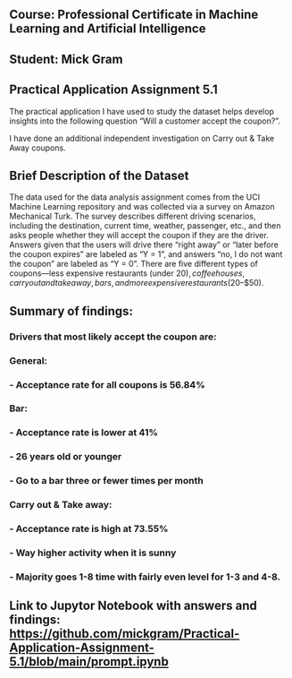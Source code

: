 ## Course: Professional Certificate in Machine Learning and Artificial Intelligence
## Student: Mick Gram

## Practical Application Assignment 5.1
The practical application I have used to study the dataset helps develop insights into the following question “Will a customer accept the coupon?”. 

I have done an additional independent investigation on Carry out & Take Away coupons.

## Brief Description of the Dataset
The data used for the data analysis assignment comes from the UCI Machine Learning repository and was collected via a survey on Amazon Mechanical Turk. The survey describes different driving scenarios, including the destination, current time, weather, passenger, etc., and then asks people whether they will accept the coupon if they are the driver. Answers given that the users will drive there “right away” or “later before the coupon expires” are labeled as “Y = 1”, and answers “no, I do not want the coupon” are labeled as “Y = 0”. There are five different types of coupons—less expensive restaurants (under $20), coffee houses, carry out and take away, bars, and more expensive restaurants ($20–$50).

## Summary of findings:
###  Drivers that most likely accept the coupon are:
### General:
### - Acceptance rate for all coupons is 56.84%
### Bar:
### - Acceptance rate is lower at 41%
### - 26 years old or younger 
### - Go to a bar three or fewer times per month
### Carry out & Take away:
### - Acceptance rate is high at 73.55%
### - Way higher activity when it is sunny
### - Majority goes 1-8 time with fairly even level for 1-3 and 4-8.
## Link to Jupytor Notebook with answers and findings: https://github.com/mickgram/Practical-Application-Assignment-5.1/blob/main/prompt.ipynb


